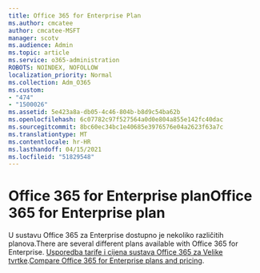 ```yaml
---
title: Office 365 for Enterprise Plan
ms.author: cmcatee
author: cmcatee-MSFT
manager: scotv
ms.audience: Admin
ms.topic: article
ms.service: o365-administration
ROBOTS: NOINDEX, NOFOLLOW
localization_priority: Normal
ms.collection: Adm_O365
ms.custom:
- "474"
- "1500026"
ms.assetid: 5e423a8a-db05-4c46-804b-b8d9c54ba62b
ms.openlocfilehash: 6c07782c97f527564a0d0e804a855e142fc40dac
ms.sourcegitcommit: 8bc60ec34bc1e40685e3976576e04a2623f63a7c
ms.translationtype: MT
ms.contentlocale: hr-HR
ms.lasthandoff: 04/15/2021
ms.locfileid: "51829548"
---
```

# <a name="office-365-for-enterprise-plan"></a><span data-ttu-id="e194a-102">Office 365 for Enterprise plan</span><span class="sxs-lookup"><span data-stu-id="e194a-102">Office 365 for Enterprise plan</span></span>

<span data-ttu-id="e194a-103">U sustavu Office 365 za Enterprise dostupno je nekoliko različitih planova.</span><span class="sxs-lookup"><span data-stu-id="e194a-103">There are several different plans available with Office 365 for Enterprise.</span></span> <span data-ttu-id="e194a-104">[Usporedba tarife i cijena sustava Office 365 za Velike tvrtke](https://products.office.com/business/compare-more-office-365-for-business-plans).</span><span class="sxs-lookup"><span data-stu-id="e194a-104">[Compare Office 365 for Enterprise plans and pricing](https://products.office.com/business/compare-more-office-365-for-business-plans).</span></span>  